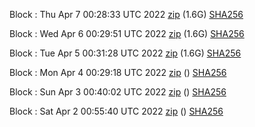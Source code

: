 Block [](https://testnet-insight.dashevo.org/insight/block/): Thu Apr  7 00:28:33 UTC 2022 [zip](https://dash-bootstrap.ams3.digitaloceanspaces.com/testnet/2022-04-07/bootstrap.dat.zip) (1.6G) [SHA256](https://dash-bootstrap.ams3.digitaloceanspaces.com/testnet/2022-04-07/sha256.txt)

Block [](https://testnet-insight.dashevo.org/insight/block/): Wed Apr  6 00:29:51 UTC 2022 [zip](https://dash-bootstrap.ams3.digitaloceanspaces.com/testnet/2022-04-06/bootstrap.dat.zip) (1.6G) [SHA256](https://dash-bootstrap.ams3.digitaloceanspaces.com/testnet/2022-04-06/sha256.txt)

Block [](https://testnet-insight.dashevo.org/insight/block/): Tue Apr  5 00:31:28 UTC 2022 [zip](https://dash-bootstrap.ams3.digitaloceanspaces.com/testnet/2022-04-05/bootstrap.dat.zip) (1.6G) [SHA256](https://dash-bootstrap.ams3.digitaloceanspaces.com/testnet/2022-04-05/sha256.txt)

Block [](https://testnet-insight.dashevo.org/insight/block/): Mon Apr  4 00:29:18 UTC 2022 [zip](https://dash-bootstrap.ams3.digitaloceanspaces.com/testnet/2022-04-04/bootstrap.dat.zip) () [SHA256](https://dash-bootstrap.ams3.digitaloceanspaces.com/testnet/2022-04-04/sha256.txt)

Block [](https://testnet-insight.dashevo.org/insight/block/): Sun Apr  3 00:40:02 UTC 2022 [zip](https://dash-bootstrap.ams3.digitaloceanspaces.com/testnet/2022-04-03/bootstrap.dat.zip) () [SHA256](https://dash-bootstrap.ams3.digitaloceanspaces.com/testnet/2022-04-03/sha256.txt)

Block [](https://testnet-insight.dashevo.org/insight/block/): Sat Apr  2 00:55:40 UTC 2022 [zip](https://dash-bootstrap.ams3.digitaloceanspaces.com/testnet/2022-04-02/bootstrap.dat.zip) () [SHA256](https://dash-bootstrap.ams3.digitaloceanspaces.com/testnet/2022-04-02/sha256.txt)
